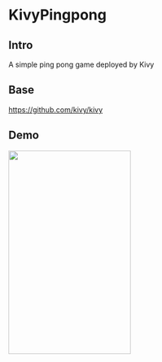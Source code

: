 # KivyPingpong

## Intro

A simple ping pong game deployed by Kivy

## Base

<https://github.com/kivy/kivy>

## Demo

<img height=400 width=240 src="https://raw.githubusercontent.com/NewHanly/KivyPingPong/master/demo/demo.gif">